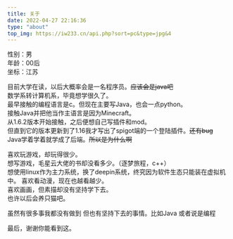 ```yaml
---
title: 关于
date: 2022-04-27 22:16:36
type: "about"
top_img: https://iw233.cn/api.php?sort=pc&type=jpg&4
---
```


性别：男  
年龄：00后  
坐标：江苏

目前大学在读，以后大概率会是一名程序员。~~应该会是java吧~~    
数学系转计算机系，毕竟想学很久了。  
最早接触的编程语言是c。但现在主要写Java，也会一点python。  
接触Java并把他当作主语言是因为Minecraft。  
从1.6.2版本开始接触，之后便想自己写插件和mod。  
但直到它的版本更新到了1.16我才写出了spigot端的一个登陆插件。~~还有bug~~  
Java学着学着就学成了后端。~~所以是为什么啊~~  

喜欢玩游戏，却玩得很少。  
想写游戏，毛星云大佬的书却没看多少。（逐梦旅程，c++）  
想使用linux作为主力系统，换了deepin系统，终究因为软件生态只能装在虚拟机中。
喜欢看动漫，现在也越看越少。  
喜欢画画，但素描却没有坚持学下去。  
也许以后会养只猫吧。  

虽然有很多事我都没有做到
但也有坚持下去的事情。比如Java 或者说是编程  

最后，谢谢你能看到这。   


